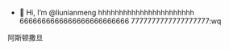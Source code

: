 - 👋 Hi, I’m @liunianmeng
hhhhhhhhhhhhhhhhhhhhhhh
6666666666666666666666666
7777777777777777777:wq

阿斯顿撒旦
